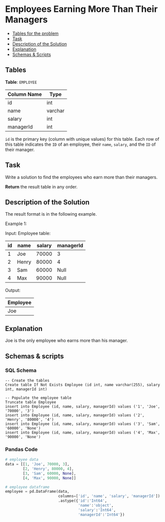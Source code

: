 # Employees Earning More Than Their Managers

- [Tables for the problem](#tables)
- [Task](#task)
- [Description of the Solution](#description-of-the-solution)
- [Explanation](#explanation)
- [Schemas & Scripts](#schemas--scripts)

## Tables 

**Table**: `EMPLOYEE`

| Column Name | Type    |
|-------------|---------|
| id          | int     |
| name        | varchar |
| salary      | int     |
| managerId   | int     |

`id` is the primary key (column with unique values) for this table.
Each row of this table indicates the `ID` of an employee, their `name`, `salary`, and the `ID` of their manager.

## Task

Write a solution to find the employees who earn more than their managers.

**Return** the result table in any order.

## Description of the Solution ##

The result format is in the following example.

Example 1:

Input: 
Employee table:

| id   | name  | salary | managerId |
|------|-------|--------|-----------|
| 1    | Joe   | 70000  | 3         |
| 2    | Henry | 80000  | 4         |
| 3    | Sam   | 60000  | Null      |
| 4    | Max   | 90000  | Null      |

Output: 

| Employee |
|----------|
| Joe      |

## Explanation ##

Joe is the only employee who earns more than his manager.

## Schemas & scripts

### SQL Schema

```genericsql
-- Create the tables
Create table If Not Exists Employee (id int, name varchar(255), salary int, managerId int)

-- Populate the employee table
Truncate table Employee
insert into Employee (id, name, salary, managerId) values ('1', 'Joe', '70000', '3')
insert into Employee (id, name, salary, managerId) values ('2', 'Henry', '80000', '4')
insert into Employee (id, name, salary, managerId) values ('3', 'Sam', '60000', 'None')
insert into Employee (id, name, salary, managerId) values ('4', 'Max', '90000', 'None')
```

### Pandas Code

```python
# employee data
data = [[1, 'Joe', 70000, 3], 
        [2, 'Henry', 80000, 4], 
        [3, 'Sam', 60000, None], 
        [4, 'Max', 90000, None]]

# employee dataframe
employee = pd.DataFrame(data, 
                        columns=['id', 'name', 'salary', 'managerId']) \
                        .astype({'id':'Int64', 
                                 'name':'object', 
                                 'salary':'Int64', 
                                 'managerId':'Int64'})

```